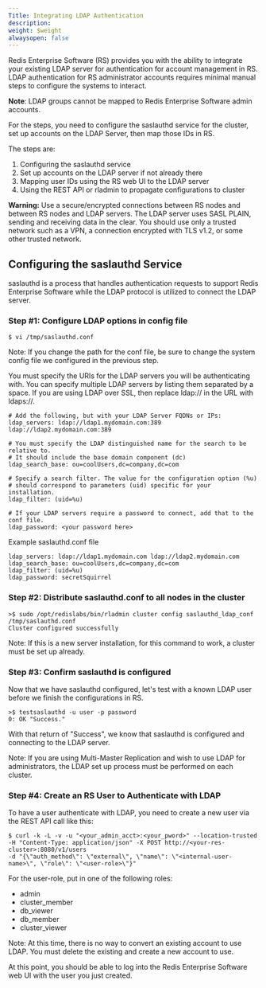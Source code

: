 ```yaml
---
Title: Integrating LDAP Authentication
description: 
weight: $weight
alwaysopen: false
---
```

Redis Enterprise Software (RS) provides you with the ability to
integrate your existing LDAP server for authentication for account
management in RS. LDAP authentication for RS administrator accounts
requires minimal manual steps to configure the systems to interact.

**Note**: LDAP groups cannot be mapped to Redis Enterprise Software
admin accounts.

For the steps, you need to configure the saslauthd service for the
cluster, set up accounts on the LDAP Server, then map those IDs in RS.

The steps are:

1.  Configuring the saslauthd service
2.  Set up accounts on the LDAP server if not already there
3.  Mapping user IDs using the RS web UI to the LDAP server
4.  Using the REST API or rladmin to propagate configurations to cluster

**Warning:** Use a secure/encrypted connections between RS nodes and
between RS nodes and LDAP servers. The LDAP server uses SASL PLAIN,
sending and receiving data in the clear. You should use only a trusted
network such as a VPN, a connection encrypted with TLS v1.2, or some
other trusted network.

Configuring the saslauthd Service
---------------------------------

saslauthd is a process that handles authentication requests to support
Redis Enterprise Software while the LDAP protocol is utilized to connect
the LDAP server.

### Step \#1: Configure LDAP options in config file

``` {style="border: 2px solid #ddd; background-color: #333; color: #fff; padding: 10px; -webkit-font-smoothing: auto;"}
$ vi /tmp/saslauthd.conf
```

Note: If you change the path for the conf file, be sure to change the
system config file we configured in the previous step.

You must specify the URIs for the LDAP servers you will be
authenticating with. You can specify multiple LDAP servers by listing
them separated by a space. If you are using LDAP over SSL, then replace
ldap:// in the URL with ldaps://.

``` {style="border: 2px solid #ddd; background-color: #333; color: #fff; padding: 10px; -webkit-font-smoothing: auto;"}
# Add the following, but with your LDAP Server FQDNs or IPs:
ldap_servers: ldap://ldap1.mydomain.com:389 ldap://ldap2.mydomain.com:389

# You must specify the LDAP distinguished name for the search to be relative to.
# It should include the base domain component (dc)
ldap_search_base: ou=coolUsers,dc=company,dc=com

# Specify a search filter. The value for the configuration option (%u)
# should correspond to parameters (uid) specific for your installation.
ldap_filter: (uid=%u)

# If your LDAP servers require a password to connect, add that to the conf file.
ldap_password: <your password here>
```

Example saslauthd.conf file

``` {style="border: 2px solid #ddd; background-color: #333; color: #fff; padding: 10px; -webkit-font-smoothing: auto;"}
ldap_servers: ldap://ldap1.mydomain.com ldap://ldap2.mydomain.com
ldap_search_base: ou=coolUsers,dc=company,dc=com
ldap_filter: (uid=%u)
ldap_password: secretSquirrel
```

### Step \#2: Distribute saslauthd.conf to all nodes in the cluster

``` {style="border: 2px solid #ddd; background-color: #333; color: #fff; padding: 10px; -webkit-font-smoothing: auto;"}
>$ sudo /opt/redislabs/bin/rladmin cluster config saslauthd_ldap_conf /tmp/saslauthd.conf
Cluster configured successfully
```

Note: If this is a new server installation, for this command to work, a
cluster must be set up already.

### Step \#3: Confirm saslauthd is configured

Now that we have saslauthd configured, let's test with a known LDAP user
before we finish the configurations in RS.

``` {style="border: 2px solid #ddd; background-color: #333; color: #fff; padding: 10px; -webkit-font-smoothing: auto;"}
>$ testsaslauthd -u user -p password
0: OK "Success."
```

With that return of "Success", we know that saslauthd is configured and
connecting to the LDAP server.

Note: If you are using Multi-Master Replication and wish to use LDAP for
administrators, the LDAP set up process must be performed on each
cluster.

### Step \#4: Create an RS User to Authenticate with LDAP

To have a user authenticate with LDAP, you need to create a new user via
the REST API call like this:

``` {style="border: 2px solid #ddd; background-color: #333; color: #fff; padding: 10px; -webkit-font-smoothing: auto;"}
$ curl -k -L -v -u "<your_admin_acct>:<your_pword>" --location-trusted 
-H "Content-Type: application/json" -X POST http://<your-res-cluster>:8080/v1/users 
-d "{\"auth_method\": \"external\", \"name\": \"<internal-user-name>\", \"role\": \"<user-role>\"}"
```

For the user-role, put in one of the following roles:

-   admin
-   cluster\_member
-   db\_viewer
-   db\_member
-   cluster\_viewer

Note: At this time, there is no way to convert an existing account to
use LDAP. You must delete the existing and create a new account to use.

At this point, you should be able to log into the Redis Enterprise
Software web UI with the user you just created.

